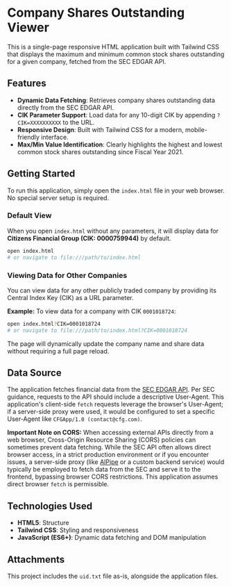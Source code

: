 # Company Shares Outstanding Viewer

This is a single-page responsive HTML application built with Tailwind CSS that displays the maximum and minimum common stock shares outstanding for a given company, fetched from the SEC EDGAR API.

## Features

-   **Dynamic Data Fetching**: Retrieves company shares outstanding data directly from the SEC EDGAR API.
-   **CIK Parameter Support**: Load data for any 10-digit CIK by appending `?CIK=XXXXXXXXXX` to the URL.
-   **Responsive Design**: Built with Tailwind CSS for a modern, mobile-friendly interface.
-   **Max/Min Value Identification**: Clearly highlights the highest and lowest common stock shares outstanding since Fiscal Year 2021.

## Getting Started

To run this application, simply open the `index.html` file in your web browser. No special server setup is required.

### Default View

When you open `index.html` without any parameters, it will display data for **Citizens Financial Group (CIK: 0000759944)** by default.

```bash
open index.html
# or navigate to file:///path/to/index.html
```

### Viewing Data for Other Companies

You can view data for any other publicly traded company by providing its Central Index Key (CIK) as a URL parameter.

**Example:** To view data for a company with CIK `0001018724`:

```bash
open index.html?CIK=0001018724
# or navigate to file:///path/to/index.html?CIK=0001018724
```

The page will dynamically update the company name and share data without requiring a full page reload.

## Data Source

The application fetches financial data from the [SEC EDGAR API](https://www.sec.gov/edgar/sec-api-documentation).
Per SEC guidance, requests to the API should include a descriptive User-Agent. This application's client-side `fetch` requests leverage the browser's User-Agent; if a server-side proxy were used, it would be configured to set a specific User-Agent like `CFGApp/1.0 (contact@cfg.com)`.

**Important Note on CORS:**
When accessing external APIs directly from a web browser, Cross-Origin Resource Sharing (CORS) policies can sometimes prevent data fetching. While the SEC API often allows direct browser access, in a strict production environment or if you encounter issues, a server-side proxy (like [AIPipe](https://ai.pipe.sh/) or a custom backend service) would typically be employed to fetch data from the SEC and serve it to the frontend, bypassing browser CORS restrictions. This application assumes direct browser `fetch` is permissible.

## Technologies Used

-   **HTML5**: Structure
-   **Tailwind CSS**: Styling and responsiveness
-   **JavaScript (ES6+)**: Dynamic data fetching and DOM manipulation

## Attachments

This project includes the `uid.txt` file as-is, alongside the application files.